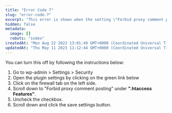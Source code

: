 ```yaml
---
title: "Error Code 7"
slug: "error-code-7"
excerpt: "This error is shown when the setting \"Forbid proxy comment posting\" is enabled. If your website passes through a proxy first then it's possible that this is causing a false positive."
hidden: false
metadata: 
  image: []
  robots: "index"
createdAt: "Mon Aug 22 2022 13:01:49 GMT+0000 (Coordinated Universal Time)"
updatedAt: "Thu May 11 2023 11:12:44 GMT+0000 (Coordinated Universal Time)"
---
```

You can turn this off by following the instructions below:

<ol><li>Go to wp-admin > Settings > Security</li>
<li>Open the plugin settings by clicking on the green link below</li>
<li>Click on the firewall tab on the left side.</li>
<li>Scroll down to "Forbid proxy comment posting" under <b>".htaccess Features"</b>.</li>
<li>Uncheck the checkbox.</li>
<li>Scroll down and click the save settings button.</li>
</ol>
